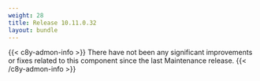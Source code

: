 ```yaml
---
weight: 28
title: Release 10.11.0.32
layout: bundle
---
```


<!--10.11.0.27 - 10.11.0.32-->

{{< c8y-admon-info >}}
There have not been any significant improvements or fixes related to this component since the last Maintenance release.
{{< /c8y-admon-info >}}
